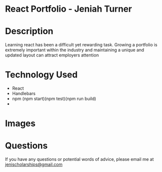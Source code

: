 # React Portfolio - Jeniah Turner

# Description
Learning react has been a difficult yet rewarding task. Growing a portfolio is extremely important within the industry and maintaining a unique and updated layout can attract employers attention

# Technology Used
* React
* Handlebars
* npm (npm start)(npm test)(npm run build)
* 

# Images


# Questions
If you have any questions or potential words of advice, please email me at jenischolarships@gmail.com